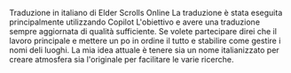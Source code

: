 Traduzione in italiano di Elder Scrolls Online 
La traduzione è stata eseguita principalmente utilizzando Copilot
L'obiettivo e avere una traduzione sempre aggiornata di qualità sufficiente.
Se volete partecipare direi che il lavoro principale e mettere un po in ordine il tutto e stabilire come gestire i nomi deli luoghi.
La mia idea attuale è tenere sia un nome italianizzato per creare atmosfera sia l'originale per facilitare le varie ricerche.
